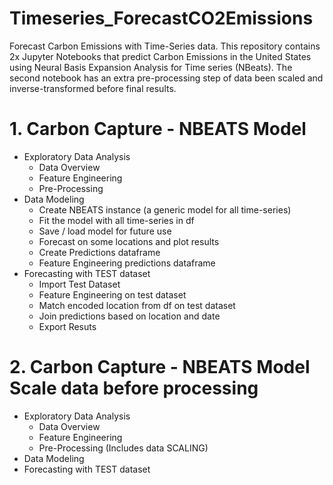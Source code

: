 # Timeseries_ForecastCO2Emissions
Forecast Carbon Emissions with Time-Series data. This repository contains 2x Jupyter Notebooks that predict Carbon Emissions in the United States using Neural Basis Expansion Analysis for Time series (NBeats). The second notebook has an extra pre-processing step of data been scaled and inverse-transformed before final results.


# 1. Carbon Capture - NBEATS Model
- Exploratory Data Analysis
    - Data Overview
    - Feature Engineering
    - Pre-Processing
- Data Modeling
    - Create NBEATS instance (a generic model for all time-series)
    - Fit the model with all time-series in df
    - Save / load model for future use
    - Forecast on some locations and plot results
    - Create Predictions dataframe
    - Feature Engineering predictions dataframe
- Forecasting with TEST dataset
    - Import Test Dataset
    - Feature Engineering on test dataset
    - Match encoded location from df on test dataset
    - Join predictions based on location and date
    - Export Resuts


# 2. Carbon Capture - NBEATS Model Scale data before processing
- Exploratory Data Analysis
    - Data Overview
    - Feature Engineering
    - Pre-Processing (Includes data SCALING)
- Data Modeling
- Forecasting with TEST dataset
